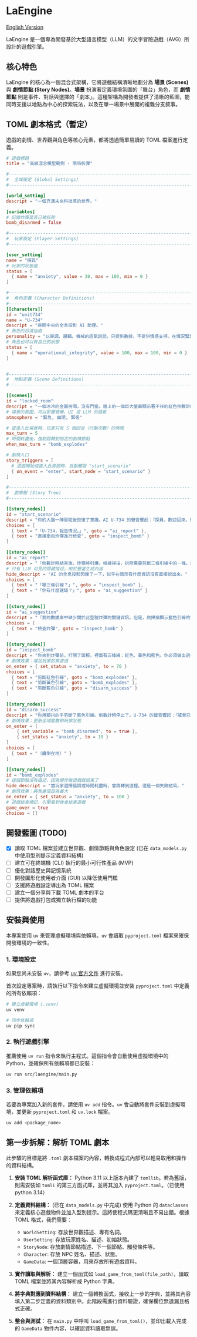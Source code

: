 # LaEngine

[English Version](./README.md)

LaEngine 是一個專為開發基於大型語言模型（LLM）的文字冒險遊戲（AVG）所設計的遊戲引擎。

## 核心特色

LaEngine 的核心為一個混合式架構，它將遊戲結構清晰地劃分為 **場景 (Scenes)** 與 **劇情節點 (Story Nodes)**。**場景** 扮演著定義環境氛圍的「舞台」角色，而 **劇情節點** 則是事件、對話與選擇的「劇本」。這種架構為開發者提供了清晰的藍圖，能同時支援以地點為中心的探索玩法，以及在單一場景中展開的複雜分支敘事。

## TOML 劇本格式（暫定）

遊戲的劇情、世界觀與角色等核心元素，都將透過簡單易讀的 TOML 檔案進行定義。

```toml
# 遊戲標題
title = "高級混合模型範例 - 限時拆彈"

#------------------------------------------------------------------------------
#  全域設定 (Global Settings)
#------------------------------------------------------------------------------

[world_setting]
descript = "一個充滿未來科技感的世界。"

[variables]
# 記錄炸彈是否已被拆除
bomb_disarmed = false

#------------------------------------------------------------------------------
#  玩家設定 (Player Settings)
#------------------------------------------------------------------------------

[user_setting]
name = "探員"
# 玩家的狀態值
status = [
  { name = "anxiety", value = 30, max = 100, min = 0 }
]

#------------------------------------------------------------------------------
#  角色定義 (Character Definitions)
#------------------------------------------------------------------------------
[[characters]]
id = "unit734"
name = "U-734"
descript = "房間中央的全息投影 AI 助理。"
# 角色的扮演指南
personality = "以單調、邏輯、機械的語氣說話。只提供數據，不提供情感支持。在情況緊急時，會重複關鍵指令。"
# 角色也可以有自己的狀態
status = [
  { name = "operational_integrity", value = 100, max = 100, min = 0 }
]


#------------------------------------------------------------------------------
#  地點定義 (Scene Definitions)
#------------------------------------------------------------------------------

[[scenes]]
id = "locked_room"
descript = "一個冰冷的金屬房間，沒有門窗。牆上的一個巨大螢幕顯示著不祥的紅色倒數計時。"
# 場景的氛圍，可以影響音樂、UI 或 LLM 的語氣
atmosphere = "緊急, 幽閉, 緊張"

# 當進入此場景時，玩家只有 5 個回合（行動次數）的時間
max_turn = 5
# 時間耗盡後，強制跳轉到指定的劇情節點
when_max_turn = "bomb_explodes"

# 劇情入口
story_triggers = [
  # 遊戲開始或進入此房間時，自動觸發 "start_scenario"
  { on_event = "enter", start_node = "start_scenario" }
]

#------------------------------------------------------------------------------
#  劇情樹 (Story Tree)
#------------------------------------------------------------------------------

[[story_nodes]]
id = "start_scenario"
descript = "你的大腦一陣暈眩後恢復了意識。AI U-734 的聲音響起：『探員，歡迎回來。情況分析：偵測到一枚即將引爆的炸彈。建議立即處理。』"
choices = [
  { text = "「U-734，報告情況。」", goto = "ai_report" },
  { text = "直接衝向炸彈進行檢查", goto = "inspect_bomb" }
]

[[story_nodes]]
id = "ai_report"
descript = "『倒數計時結束後，炸彈將引爆。根據掃描，拆除需要剪斷三條引線中的一條。錯誤的選擇將導致立即引爆。』"
# 只有 LLM 可見的隱藏描述，用於豐富生成內容
hide_descript = "AI 的全息投影閃爍了一下，似乎在暗示有什麼資訊沒有直接說出來。"
choices = [
  { text = "「哪三條引線？」", goto = "inspect_bomb" },
  { text = "「你有什麼建議？」", goto = "ai_suggestion" }
]

[[story_nodes]]
id = "ai_suggestion"
descript = "『我的數據庫中缺少關於此型號炸彈的關鍵資訊。但是，熱掃描顯示藍色引線的溫度略高於其他兩條。』"
choices = [
  { text = "檢查炸彈", goto = "inspect_bomb" }
]

[[story_nodes]]
id = "inspect_bomb"
descript = "你來到炸彈前，打開了面板。裡面有三條線：紅色、黃色和藍色。你必須做出選擇。"
# 劇情效果：增加玩家的焦慮值
on_enter = { set_status = "anxiety", to = 70 }
choices = [
  { text = "剪斷紅色引線", goto = "bomb_explodes" },
  { text = "剪斷黃色引線", goto = "bomb_explodes" },
  { text = "剪斷藍色引線", goto = "disarm_success" }
]

[[story_nodes]]
id = "disarm_success"
descript = "你用顫抖的手剪斷了藍色引線。倒數計時停止了。U-734 的聲音響起：『威脅已解除。做得好，探員。』"
# 劇情效果：更新全域變數和玩家狀態
on_enter = [
    { set_variable = "bomb_disarmed", to = true },
    { set_status = "anxiety", to = 10 }
]
choices = [
  { text = "（癱倒在地）" }
]

[[story_nodes]]
id = "bomb_explodes"
# 這個節點沒有描述，因為爆炸後遊戲就結束了
hide_descript = "當玩家選擇錯誤或時間耗盡時，會跳轉到這裡。這是一個失敗結局。"
# 劇情效果：將焦慮值設為最大
on_enter = { set_status = "anxiety", to = 100 }
# 遊戲結束標記，引擎看到後會結束遊戲
game_over = true
choices = []
```

## 開發藍圖 (TODO)

- [x] 讀取 TOML 檔案並建立世界觀、劇情節點與角色設定 (已在 `data_models.py` 中使用型別提示定義資料結構)
- [ ] 建立可在終端機 (CLI) 執行的最小可行性產品 (MVP)
- [ ] 優化對話歷史與記憶系統
- [ ] 開發圖形化使用者介面 (GUI) 以降低使用門檻
- [ ] 支援將遊戲設定導出為 TOML 檔案
- [ ] 建立一個分享與下載 TOML 劇本的平台
- [ ] 提供將遊戲打包成獨立執行檔的功能

## 安裝與使用

本專案使用 `uv` 來管理虛擬環境與依賴項。`uv` 會讀取 `pyproject.toml` 檔案來確保開發環境的一致性。

### 1. 環境設定

如果您尚未安裝 `uv`，請參考 [uv 官方文件](https://github.com/astral-sh/uv) 進行安裝。

首次設定專案時，請執行以下指令來建立虛擬環境並安裝 `pyproject.toml` 中定義的所有依賴項：

```bash
# 建立虛擬環境 (.venv)
uv venv

# 同步依賴項
uv pip sync
```

### 2. 執行遊戲引擎

推薦使用 `uv run` 指令來執行主程式。這個指令會自動使用虛擬環境中的 Python，並確保所有依賴項都已安裝：

```bash
uv run src/laengine/main.py
```

### 3. 管理依賴項

若要為專案加入新的套件，請使用 `uv add` 指令。`uv` 會自動將套件安裝到虛擬環境，並更新 `pyproject.toml` 和 `uv.lock` 檔案。

```bash
uv add <package_name>
```

## 第一步拆解：解析 TOML 劇本

此步驟的目標是將 `.toml` 劇本檔案的內容，轉換成程式內部可以輕易取用和操作的資料結構。

1.  **安裝 TOML 解析函式庫：** Python 3.11 以上版本內建了 `tomllib`。若為舊版，則需安裝如 `tomli` 的第三方函式庫，並將其加入 `pyproject.toml`。（已使用python 3.14）

2.  **定義資料結構：** (已在 `data_models.py` 中完成) 使用 Python 的 `dataclasses` 來定義核心遊戲物件並加入型別提示。這將使程式碼更清晰且不易出錯。根據 TOML 格式，我們需要：
    *   `WorldSetting`: 存放世界觀描述、專有名詞。
    *   `UserSetting`: 存放玩家姓名、描述、初始狀態。
    *   `StoryNode`: 存放劇情節點描述、下一個節點、觸發條件等。
    *   `Character`: 存放 NPC 姓名、描述、狀態。
    *   `GameData`: 一個頂層容器，用來存放所有遊戲資料。

3.  **實作讀取與解析：** 建立一個函式如 `load_game_from_toml(file_path)`，讀取 TOML 檔案並將其內容解析成 Python 字典。

4.  **將字典對應到資料結構：** 建立一個轉換函式，接收上一步的字典，並將其內容填入第二步定義的資料類別中。此階段需進行資料驗證，確保欄位無遺漏且格式正確。

5.  **整合與測試：** 在 `main.py` 中呼叫 `load_game_from_toml()`，並印出載入完成的 `GameData` 物件內容，以確認資料讀取無誤。
